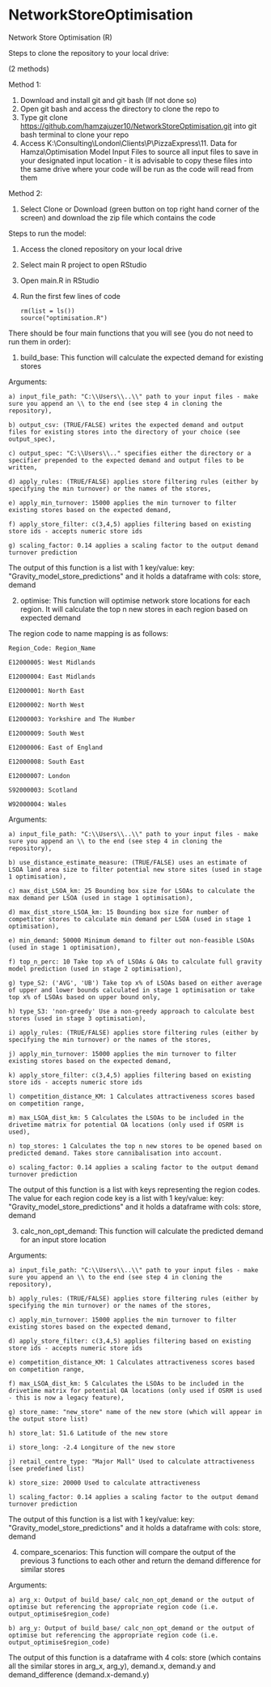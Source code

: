 # NetworkStoreOptimisation
Network Store Optimisation (R)

Steps to clone the repository to your local drive:

(2 methods)

Method 1:

1) Download and install git and git bash (If not done so)
2) Open git bash and access the directory to clone the repo to
3) Type git clone https://github.com/hamzajuzer10/NetworkStoreOptimisation.git into git bash terminal to clone your repo
4) Access K:\Consulting\London\Clients\P\PizzaExpress\11. Data for Hamza\Optimisation Model Input Files to source all input files to save in your designated input location - it is advisable to copy these files into the same drive where your code will be run as the code will read from them

Method 2: 

1) Select Clone or Download (green button on top right hand corner of the screen) and download the zip file which contains the code

Steps to run the model:

1) Access the cloned repository on your local drive
2) Select main R project to open RStudio
3) Open main.R in RStudio
4) Run the first few lines of code

       rm(list = ls())
       source("optimisation.R")

There should be four main functions that you will see (you do not need to run them in order):

1) build_base: This function will calculate the expected demand for existing stores 

Arguments:

    a) input_file_path: "C:\\Users\\..\\" path to your input files - make sure you append an \\ to the end (see step 4 in cloning the repository),

    b) output_csv: (TRUE/FALSE) writes the expected demand and output files for existing stores into the directory of your choice (see output_spec), 

    c) output_spec: "C:\\Users\\.." specifies either the directory or a specifier prepended to the expected demand and output files to be written, 

    d) apply_rules: (TRUE/FALSE) applies store filtering rules (either by specifying the min turnover) or the names of the stores, 

    e) apply_min_turnover: 15000 applies the min turnover to filter existing stores based on the expected demand, 

    f) apply_store_filter: c(3,4,5) applies filtering based on existing store ids - accepts numeric store ids
    
    g) scaling_factor: 0.14 applies a scaling factor to the output demand turnover prediction

  The output of this function is a list with 1 key/value: key: "Gravity_model_store_predictions" and it holds a dataframe with cols: store, demand

2) optimise: This function will optimise network store locations for each region. It will calculate the top n new stores in each region based on expected demand

The region code to name mapping is as follows:

    Region_Code: Region_Name

    E12000005: West Midlands

    E12000004: East Midlands

    E12000001: North East

    E12000002: North West

    E12000003: Yorkshire and The Humber

    E12000009: South West

    E12000006: East of England

    E12000008: South East

    E12000007: London

    S92000003: Scotland

    W92000004: Wales

Arguments:

    a) input_file_path: "C:\\Users\\..\\" path to your input files - make sure you append an \\ to the end (see step 4 in cloning the repository), 

    b) use_distance_estimate_measure: (TRUE/FALSE) uses an estimate of LSOA land area size to filter potential new store sites (used in stage 1 optimisation),

    c) max_dist_LSOA_km: 25 Bounding box size for LSOAs to calculate the max demand per LSOA (used in stage 1 optimisation),

    d) max_dist_store_LSOA_km: 15 Bounding box size for number of competitor stores to calculate min demand per LSOA (used in stage 1 optimisation),

    e) min_demand: 50000 Minimum demand to filter out non-feasible LSOAs (used in stage 1 optimisation),

    f) top_n_perc: 10 Take top x% of LSOAs & OAs to calculate full gravity model prediction (used in stage 2 optimisation), 

    g) type_S2: ('AVG', 'UB') Take top x% of LSOAs based on either average of upper and lower bounds calculated in stage 1 optimisation or take top x% of LSOAs based on upper bound only,

    h) type_S3: 'non-greedy' Use a non-greedy approach to calculate best stores (used in stage 3 optimisation),

    i) apply_rules: (TRUE/FALSE) applies store filtering rules (either by specifying the min turnover) or the names of the stores,

    j) apply_min_turnover: 15000 applies the min turnover to filter existing stores based on the expected demand, 

    k) apply_store_filter: c(3,4,5) applies filtering based on existing store ids - accepts numeric store ids

    l) competition_distance_KM: 1 Calculates attractiveness scores based on competition range,

    m) max_LSOA_dist_km: 5 Calculates the LSOAs to be included in the drivetime matrix for potential OA locations (only used if OSRM is used),

    n) top_stores: 1 Calculates the top n new stores to be opened based on predicted demand. Takes store cannibalisation into account. 
    
    o) scaling_factor: 0.14 applies a scaling factor to the output demand turnover prediction

   The output of this function is a list with keys representing the region codes. The value for each region code key is a list with 1 key/value: key: "Gravity_model_store_predictions" and it holds a dataframe with cols: store, demand

3) calc_non_opt_demand: This function will calculate the predicted demand for an input store location

Arguments:

    a) input_file_path: "C:\\Users\\..\\" path to your input files - make sure you append an \\ to the end (see step 4 in cloning the repository), 
    
    b) apply_rules: (TRUE/FALSE) applies store filtering rules (either by specifying the min turnover) or the names of the stores,

    c) apply_min_turnover: 15000 applies the min turnover to filter existing stores based on the expected demand, 

    d) apply_store_filter: c(3,4,5) applies filtering based on existing store ids - accepts numeric store ids

    e) competition_distance_KM: 1 Calculates attractiveness scores based on competition range,

    f) max_LSOA_dist_km: 5 Calculates the LSOAs to be included in the drivetime matrix for potential OA locations (only used if OSRM is used - this is now a legacy feature),

    g) store_name: "new_store" name of the new store (which will appear in the output store list)
    
    h) store_lat: 51.6 Latitude of the new store
    
    i) store_long: -2.4 Longiture of the new store
    
    j) retail_centre_type: "Major Mall" Used to calculate attractiveness (see predefined list)
    
    k) store_size: 20000 Used to calculate attractiveness
    
    l) scaling_factor: 0.14 applies a scaling factor to the output demand turnover prediction

   The output of this function is a list with 1 key/value: key: "Gravity_model_store_predictions" and it holds a dataframe with cols: store, demand

4) compare_scenarios: This function will compare the output of the previous 3 functions to each other and return the demand difference for similar stores

Arguments:

    a) arg_x: Output of build_base/ calc_non_opt_demand or the output of optimise but referencing the appropriate region code (i.e. output_optimise$region_code)
    
    b) arg_y: Output of build_base/ calc_non_opt_demand or the output of optimise but referencing the appropriate region code (i.e. output_optimise$region_code)
    
   The output of this function is a dataframe with 4 cols: store (which contains all the similar stores in arg_x, arg_y), demand.x, demand.y and demand_difference (demand.x-demand.y) 




